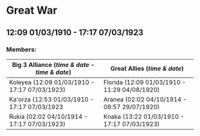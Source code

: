 # Great War
## 12:09 01/03/1910 - 17:17 07/03/1923
### Members:
| **Big 3 Alliance** (*time & date - time & date*) | **Great Allies** (*time & date*)              |
| ------------------------------------------------ | --------------------------------------------- |
| Koleyea (12:09 01/03/1910 - 17:17 07/03/1923)    | Florida (12:09 01/03/1910 - 11:29 04/08/1920) |
| Ka'orza (12:53 01/03/1910 - 17:17 07/03/1923     | Aranea (02:02 04/10/1914 - 08:57 29/07/1920)  |
| Rukia (02:02 04/10/1914 - 17:17 07/03/1923)      | Knaka (13:22 01/03/1910 - 17:17 07/03/1923)   |
